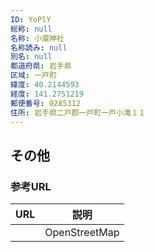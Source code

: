 ```yaml
---
ID: YoPlY
総称: null
名称: 小瀧神社
名称読み: null
別名: null
都道府県: 岩手県
区域: 一戸町
緯度: 40.2144593
経度: 141.2751219
郵便番号: 0285312
住所: 岩手県二戸郡一戸町一戸小滝１１
---
```


## その他

### 参考URL

| URL | 説明          |
| --- | ------------- |
|     | OpenStreetMap |
